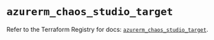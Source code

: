 # `azurerm_chaos_studio_target`

Refer to the Terraform Registry for docs: [`azurerm_chaos_studio_target`](https://registry.terraform.io/providers/hashicorp/azurerm/4.45.1/docs/resources/chaos_studio_target).
